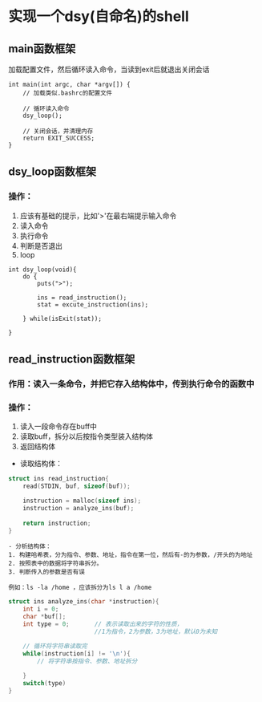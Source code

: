 # 实现一个dsy(自命名)的shell

## main函数框架

加载配置文件，然后循环读入命令，当读到exit后就退出关闭会话

```
int main(int argc, char *argv[]) {
    // 加载类似.bashrc的配置文件

    // 循环读入命令
    dsy_loop();

    // 关闭会话，并清理内存
    return EXIT_SUCCESS;
}
```

## dsy_loop函数框架

### 操作：

   1. 应该有基础的提示，比如'>'在最右端提示输入命令
   2. 读入命令
   3. 执行命令
   4. 判断是否退出
   5. loop

```
int dsy_loop(void){
    do {
        puts(">");

        ins = read_instruction();
        stat = excute_instruction(ins);

    } while(isExit(stat));
    
}
```

## read_instruction函数框架

### 作用：读入一条命令，并把它存入结构体中，传到执行命令的函数中

### 操作：
   1. 读入一段命令存在buff中
   2. 读取buff，拆分以后按指令类型装入结构体
   3. 返回结构体

   - 读取结构体：

```c
struct ins read_instruction{
    read(STDIN, buf, sizeof(buf));

    instruction = malloc(sizeof ins);
    instruction = analyze_ins(buf);
    
    return instruction;
}
```

    - 分析结构体：
    1. 构建哈希表，分为指令、参数、地址，指令在第一位，然后有-的为参数，/开头的为地址
    2. 按照表中的数据将字符串拆分。
    3. 判断传入的参数是否有误

    例如：ls -la /home ，应该拆分为ls l a /home

```c
struct ins analyze_ins(char *instruction){
    int i = 0;
    char *buf[];
    int type = 0;       // 表示读取出来的字符的性质，
                        //1为指令，2为参数，3为地址，默认0为未知

    // 循环将字符串读取完
    while(instruction[i] != '\n'){
        // 将字符串按指令、参数、地址拆分
        
    }
    switch(type)
}
```
